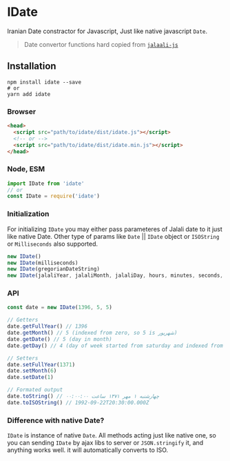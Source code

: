# IDate

Iranian Date constractor for Javascript, Just like native javascript `Date`.
> Date convertor functions hard copied from [`jalaali-js`](https://github.com/jalaali/jalaali-js)


## Installation

```terminal
npm install idate --save
# or
yarn add idate
```

### Browser

```html
<head>
  <script src="path/to/idate/dist/idate.js"></script>
  <!-- or -->
  <script src="path/to/idate/dist/idate.min.js"></script>
</head>
```
### Node, ESM
```javascript
import IDate from 'idate'
// or
const IDate = require('idate')
```

### Initialization

For initializing `IDate` you may either pass parameteres of Jalali date to it just like native Date. Other type of params like `Date` || `IDate` object or `ISOString` or `Milliseconds` also supported.

```javascript
new IDate()
new IDate(milliseconds)
new IDate(gregorianDateString)
new IDate(jalaliYear, jalaliMonth, jalaliDay, hours, minutes, seconds, milliseconds)
```

### API
```javascript
const date = new IDate(1396, 5, 5)

// Getters
date.getFullYear() // 1396
date.getMonth() // 5 (indexed from zero, so 5 is شهریور)
date.getDate() // 5 (day in month)
date.getDay() // 4 (day of week started from saturday and indexed from zero, so 4 is چهارشنبه)

// Setters
date.setFullYear(1371)
date.setMonth(6)
date.setDate(1)

// Formated output
date.toString() // چهارشنبه ۱ مهر ۱۳۷۱ ساعت ۰۰:۰۰:۰۰
date.toISOString() // 1992-09-22T20:30:00.000Z
```

### Difference with native Date?
`IDate` is instance of native `Date`. All methods acting just like native one, so you can sending `IDate` by ajax libs to server or `JSON.stringify` it, and anything works well. it will automatically converts to ISO.